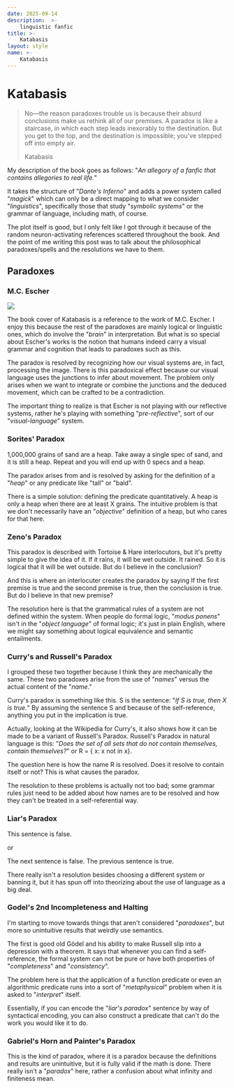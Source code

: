 ```yaml
---
date: 2025-09-14
description:  >-
    linguistic fanfic
title: >-
    Katabasis
layout: style
name: >-
    Katabasis
---
```


# Katabasis

> No—the reason paradoxes trouble us is because their absurd conclusions
make us rethink all of our premises. A paradox is like a staircase, in which
each step leads inexorably to the destination. But you get to the top, and the
destination is impossible; you've stepped off into empty air. 
> <figcaption class="blockquote-footer">Katabasis</figcaption>

My description of the book goes as follows: "*An allegory of a fanfic that contains allegories to real life.*"

It takes the structure of "*Dante's Inferno*" and adds a power system called "*magick*" which can only be a direct mapping to what we consider "*linguistics*", specifically those that study "*symbolic systems*" or the grammar of language, including math, of course.

The plot itself is good, but I only felt like I got through it because of the random neuron-activating references scattered throughout the book. And the point of me writing this post was to talk about the philosophical paradoxes/spells and the resolutions we have to them.

## Paradoxes

### M.C. Escher

<img src="https://external-content.duckduckgo.com/iu/?u=https%3A%2F%2Ftse1.mm.bing.net%2Fth%2Fid%2FOIP.lUWUSAeFigCfMMKrr9-JegHaDn%3Fpid%3DApi&f=1&ipt=4b4f5c64aab58a2cdb17fb618a12da1696bf2ac838e1ffa52e57935024782337"/>

The book cover of Katabasis is a reference to the work of M.C. Escher. I enjoy this because the rest of the paradoxes are mainly logical or linguistic ones, which do involve the "*brain*" in interpretation. But what is so special about Escher's works is the notion that humans indeed carry a visual grammar and cognition that leads to paradoxes such as this.

The paradox is resolved by recognizing how our visual systems are, in fact, processing the image. There is this paradoxical effect because our visual language uses the junctions to infer about movement. The problem only arises when we want to integrate or combine the junctions and the deduced movement, which can be crafted to be a contradiction.

The important thing to realize is that Escher is not playing with our reflective systems, rather he's playing with something "*pre-reflective*", sort of our "*visual-language*" system.

### Sorites' Paradox

1,000,000 grains of sand are a heap. Take away a single spec of sand, and it is still a heap. Repeat and you will end up with 0 specs and a heap.

The paradox arises from and is resolved by asking for the definition of a "*heap*" or any predicate like "tall" or "bald".

There is a simple solution: defining the predicate quantitatively. A heap is only a heap when there are at least X grains. The intuitive problem is that we don't necessarily have an "*objective*" definition of a heap, but who cares for that here.

### Zeno's Paradox

This paradox is described with Tortoise & Hare interlocutors, but it's pretty simple to give the idea of it. If it rains, it will be wet outside. It rained. So it is logical that it will be wet outside. But do I believe in the conclusion?

And this is where an interlocuter creates the paradox by saying If the first premise is true and the second premise is true, then the conclusion is true. But do I believe in that new premise?

The resolution here is that the grammatical rules of a system are not defined within the system. When people do formal logic, "*modus ponens*" isn't in the "*object language*" of formal logic; it's just in plain English, where we might say something about logical equivalence and semantic entailments.

### Curry's and Russell's Paradox 

I grouped these two together because I think they are mechanically the same. These two paradoxes arise from the use of "*names*" versus the actual content of the "*name*."

Curry's paradox is something like this. S is the sentence: "*If S is true, then X is true.*" By assuming the sentence S and because of the self-reference, anything you put in the implication is true.

Actually, looking at the Wikipedia for Curry's, it also shows how it can be made to be a variant of Russell's Paradox. Russell's Paradox in natural language is this: "*Does the set of all sets that do not contain themselves, contain themselves?*" or R = { x: x not in x}.

The question here is how the name R is resolved. Does it resolve to contain itself or not? This is what causes the paradox.

The resolution to these problems is actually not too bad; some grammar rules just need to be added about how names are to be resolved and how they can't be treated in a self-referential way.

### Liar's Paradox

This sentence is false.

or 

The next sentence is false.
The previous sentence is true.

There really isn't a resolution besides choosing a different system or banning it, but it has spun off into theorizing about the use of language as a big deal.

### Godel's 2nd Incompleteness and Halting

I'm starting to move towards things that aren't considered "*paradoxes*", but more so unintuitive results that weirdly use semantics.

The first is good old Gödel and his ability to make Russell slip into a depression with a theorem. It says that whenever you can find a self-reference, the formal system can not be pure or have both properties of "*completeness*" and "*consistency*".

The problem here is that the application of a function predicate or even an algorithmic predicate runs into a sort of "*metaphysical*" problem when it is asked to "*interpret*" itself. 

Essentially, if you can encode the "*liar's paradox*" sentence by way of syntactical encoding, you can also construct a predicate that can't do the work you would like it to do.

### Gabriel's Horn and Painter's Paradox

This is the kind of paradox, where it is a paradox because the definitions and results are unintuitive, but it is fully valid if the math is done. There really isn't a "*paradox*" here, rather a confusion about what infinity and finiteness mean.
